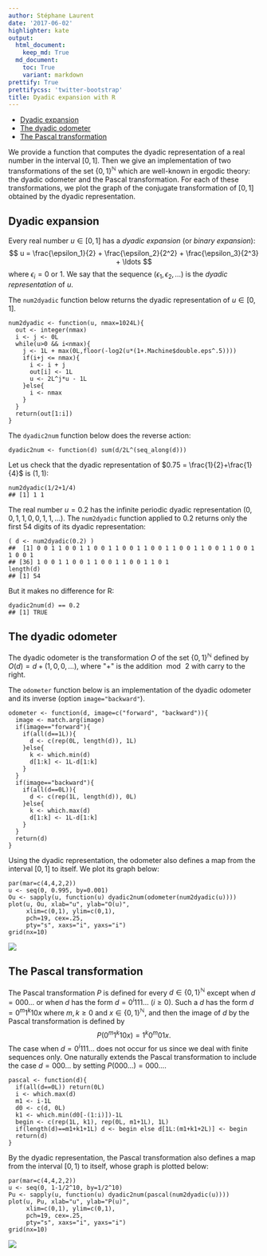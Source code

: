 ```yaml
---
author: Stéphane Laurent
date: '2017-06-02'
highlighter: kate
output:
  html_document:
    keep_md: True
  md_document:
    toc: True
    variant: markdown
prettify: True
prettifycss: 'twitter-bootstrap'
title: Dyadic expansion with R
---
```


-   [Dyadic expansion](#dyadic-expansion)
-   [The dyadic odometer](#the-dyadic-odometer)
-   [The Pascal transformation](#the-pascal-transformation)

We provide a function that computes the dyadic representation of a real
number in the interval $[0,1]$. Then we give an implementation of two
transformations of the set ${\{0,1\}}^\mathbb{N}$ which are well-known
in ergodic theory: the dyadic odometer and the Pascal transformation.
For each of these transformations, we plot the graph of the conjugate
transformation of $[0,1]$ obtained by the dyadic representation.

Dyadic expansion
----------------

Every real number $u \in [0,1]$ has a *dyadic expansion* (or *binary
expansion*): $$
u = \frac{\epsilon_1}{2} + \frac{\epsilon_2}{2^2} + \frac{\epsilon_3}{2^3} + \ldots
$$ where $\epsilon_i=0$ or $1$. We say that the sequence
$(\epsilon_1, \epsilon_2, \ldots)$ is the *dyadic representation* of
$u$.

The `num2dyadic` function below returns the dyadic representation of
$u \in [0,1]$.

``` {.r}
num2dyadic <- function(u, nmax=1024L){ 
  out <- integer(nmax)
  i <- j <- 0L
  while(u>0 && i<nmax){
    j <- 1L + max(0L,floor(-log2(u*(1+.Machine$double.eps^.5)))) 
    if(i+j <= nmax){
      i <- i + j
      out[i] <- 1L
      u <- 2L^j*u - 1L
    }else{
      i <- nmax
    }
  }
  return(out[1:i])
}
```

The `dyadic2num` function below does the reverse action:

``` {.r}
dyadic2num <- function(d) sum(d/2L^(seq_along(d))) 
```

Let us check that the dyadic representation of
$0.75 = \frac{1}{2}+\frac{1}{4}$ is $(1,1)$:

``` {.r}
num2dyadic(1/2+1/4)
## [1] 1 1
```

The real number $u=0.2$ has the infinite periodic dyadic representation
$(0, 0, 1, 1, 0, 0, 1, 1, \ldots)$. The `num2dyadic` function applied to
$0.2$ returns only the first $54$ digits of its dyadic representation:

``` {.r}
( d <- num2dyadic(0.2) )
##  [1] 0 0 1 1 0 0 1 1 0 0 1 1 0 0 1 1 0 0 1 1 0 0 1 1 0 0 1 1 0 0 1 1 0 0 1
## [36] 1 0 0 1 1 0 0 1 1 0 0 1 1 0 0 1 1 0 1
length(d)
## [1] 54
```

But it makes no difference for R:

``` {.r}
dyadic2num(d) == 0.2
## [1] TRUE
```

The dyadic odometer
-------------------

The dyadic odometer is the transformation $O$ of the set
${\{0,1\}}^{\mathbb{N}}$ defined by $O(d) = d + (1, 0, 0, \ldots)$,
where "$+$" is the addition $\bmod\, 2$ with carry to the right.

The `odometer` function below is an implementation of the dyadic
odometer and its inverse (option `image="backward"`).

``` {.r}
odometer <- function(d, image=c("forward", "backward")){
  image <- match.arg(image)
  if(image=="forward"){
    if(all(d==1L)){
      d <- c(rep(0L, length(d)), 1L)
    }else{
      k <- which.min(d)
      d[1:k] <- 1L-d[1:k]
    }
  }
  if(image=="backward"){
    if(all(d==0L)){
      d <- c(rep(1L, length(d)), 0L)
    }else{
      k <- which.max(d)
      d[1:k] <- 1L-d[1:k]
    }
  }
  return(d)
}
```

Using the dyadic representation, the odometer also defines a map from
the interval $[0,1]$ to itself. We plot its graph below:

``` {.r}
par(mar=c(4,4,2,2))
u <- seq(0, 0.995, by=0.001)
Ou <- sapply(u, function(u) dyadic2num(odometer(num2dyadic(u))))
plot(u, Ou, xlab="u", ylab="O(u)", 
     xlim=c(0,1), ylim=c(0,1),
     pch=19, cex=.25, 
     pty="s", xaxs="i", yaxs="i")
grid(nx=10)
```

<img src="./figures/dyadic-plot_odometer-1.png" style="display: block; margin: auto;" />

The Pascal transformation
-------------------------

The Pascal transformation $P$ is defined for every
$d \in {\{0,1\}}^{\mathbb{N}}$ except when $d=000\ldots$ or when $d$ has
the form $d=0^i111\ldots$ ($i\geq 0$). Such a $d$ has the form
$d= 0^m1^k10x$ where $m,k \geq 0$ and $x \in {\{0,1\}}^{\mathbb{N}}$,
and then the image of $d$ by the Pascal transformation is defined by $$
P(0^m1^k10x) = 1^k0^m01x.
$$ The case when $d=0^i111\ldots$ does not occur for us since we deal
with finite sequences only. One naturally extends the Pascal
transformation to include the case $d=000\ldots$ by setting
$P(000\ldots) = 000\ldots$.

``` {.r}
pascal <- function(d){
  if(all(d==0L)) return(0L)
  i <- which.max(d)
  m1 <- i-1L
  d0 <- c(d, 0L)
  k1 <- which.min(d0[-(1:i)])-1L
  begin <- c(rep(1L, k1), rep(0L, m1+1L), 1L)
  if(length(d)==m1+k1+1L) d <- begin else d[1L:(m1+k1+2L)] <- begin
  return(d)
}
```

By the dyadic representation, the Pascal transformation also defines a
map from the interval $[0,1)$ to itself, whose graph is plotted below:

``` {.r}
par(mar=c(4,4,2,2))
u <- seq(0, 1-1/2^10, by=1/2^10)
Pu <- sapply(u, function(u) dyadic2num(pascal(num2dyadic(u))))
plot(u, Pu, xlab="u", ylab="P(u)", 
     xlim=c(0,1), ylim=c(0,1),
     pch=19, cex=.25, 
     pty="s", xaxs="i", yaxs="i")
grid(nx=10)
```

<img src="./figures/dyadic-plot_pascal-1.png" style="display: block; margin: auto;" />

